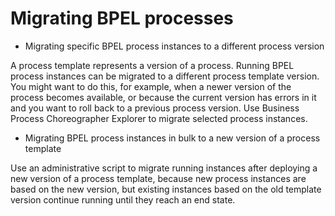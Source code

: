<!-- image -->

# Migrating BPEL processes

- Migrating specific BPEL process instances to a different process version

A process template represents a version of a process. Running BPEL process instances can be migrated to a different process template version. You might want to do this, for example, when a newer version of the process becomes available, or because the current version has errors in it and you want to roll back to a previous process version. Use Business Process Choreographer Explorer to migrate selected process instances.
- Migrating BPEL process instances in bulk to a new version of a process template

Use an administrative script to migrate running instances after deploying a new version of a process template, because new process instances are based on the new version, but existing instances based on the old template version continue running until they reach an end state.